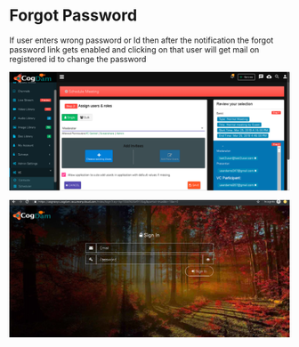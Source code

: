 # Forgot Password

If user enters wrong password or Id then after the notification the forgot password link gets enabled and clicking on that user will get mail on registered id to change the password

![](../.gitbook/assets/image%20%28198%29.png)

![](../.gitbook/assets/image%20%28210%29.png)






